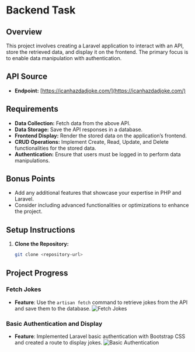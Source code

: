 # Backend Task

## Overview

This project involves creating a Laravel application to interact with an API, store the retrieved data, and display it on the frontend. The primary focus is to enable data manipulation with authentication.

## API Source

-   **Endpoint:** [https://icanhazdadjoke.com/](https://icanhazdadjoke.com/)

## Requirements

-   **Data Collection:** Fetch data from the above API.
-   **Data Storage:** Save the API responses in a database.
-   **Frontend Display:** Render the stored data on the application’s frontend.
-   **CRUD Operations:** Implement Create, Read, Update, and Delete functionalities for the stored data.
-   **Authentication:** Ensure that users must be logged in to perform data manipulations.

## Bonus Points

-   Add any additional features that showcase your expertise in PHP and Laravel.
-   Consider including advanced functionalities or optimizations to enhance the project.

## Setup Instructions

1. **Clone the Repository:**

    ```bash
    git clone <repository-url>
    ```

## Project Progress

### Fetch Jokes

-   **Feature**: Use the `artisan fetch` command to retrieve jokes from the API and save them to the database.
    ![Fetch Jokes](https://github.com/user-attachments/assets/1136f25e-5f9b-4d67-8351-07c8bdf34727)

### Basic Authentication and Display

-   **Feature**: Implemented Laravel basic authentication with Bootstrap CSS and created a route to display jokes.
    ![Basic Authentication](https://github.com/user-attachments/assets/72312e18-8e75-47be-8869-241ade483e9c)
